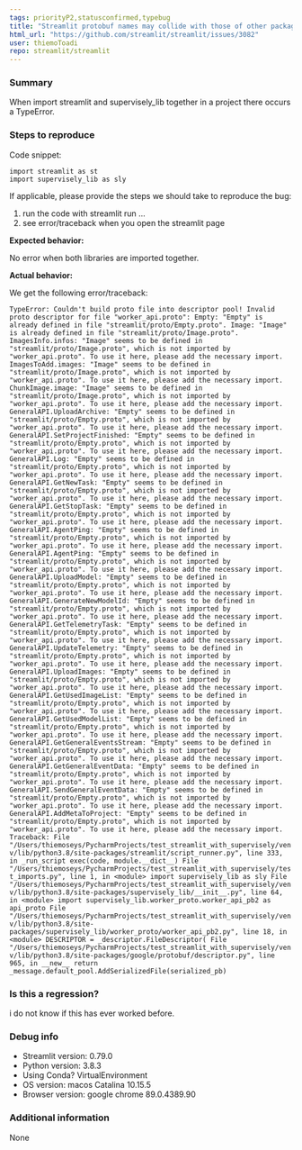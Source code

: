 ```yaml
---
tags: priorityP2,statusconfirmed,typebug
title: "Streamlit protobuf names may collide with those of other packages"
html_url: "https://github.com/streamlit/streamlit/issues/3082"
user: thiemoToadi
repo: streamlit/streamlit
---
```


### Summary

When import streamlit and supervisely_lib together in a project there occurs a TypeError.

### Steps to reproduce

Code snippet:

```
import streamlit as st
import supervisely_lib as sly
```

If applicable, please provide the steps we should take to reproduce the bug:

1. run the code with streamlit run ...
2. see error/traceback when you open the streamlit page


**Expected behavior:**

No error when both libraries are imported together.

**Actual behavior:**

We get the following error/traceback:

`TypeError: Couldn't build proto file into descriptor pool! Invalid proto descriptor for file "worker_api.proto": Empty: "Empty" is already defined in file "streamlit/proto/Empty.proto". Image: "Image" is already defined in file "streamlit/proto/Image.proto". ImagesInfo.infos: "Image" seems to be defined in "streamlit/proto/Image.proto", which is not imported by "worker_api.proto". To use it here, please add the necessary import. ImagesToAdd.images: "Image" seems to be defined in "streamlit/proto/Image.proto", which is not imported by "worker_api.proto". To use it here, please add the necessary import. ChunkImage.image: "Image" seems to be defined in "streamlit/proto/Image.proto", which is not imported by "worker_api.proto". To use it here, please add the necessary import. GeneralAPI.UploadArchive: "Empty" seems to be defined in "streamlit/proto/Empty.proto", which is not imported by "worker_api.proto". To use it here, please add the necessary import. GeneralAPI.SetProjectFinished: "Empty" seems to be defined in "streamlit/proto/Empty.proto", which is not imported by "worker_api.proto". To use it here, please add the necessary import. GeneralAPI.Log: "Empty" seems to be defined in "streamlit/proto/Empty.proto", which is not imported by "worker_api.proto". To use it here, please add the necessary import. GeneralAPI.GetNewTask: "Empty" seems to be defined in "streamlit/proto/Empty.proto", which is not imported by "worker_api.proto". To use it here, please add the necessary import. GeneralAPI.GetStopTask: "Empty" seems to be defined in "streamlit/proto/Empty.proto", which is not imported by "worker_api.proto". To use it here, please add the necessary import. GeneralAPI.AgentPing: "Empty" seems to be defined in "streamlit/proto/Empty.proto", which is not imported by "worker_api.proto". To use it here, please add the necessary import. GeneralAPI.AgentPing: "Empty" seems to be defined in "streamlit/proto/Empty.proto", which is not imported by "worker_api.proto". To use it here, please add the necessary import. GeneralAPI.UploadModel: "Empty" seems to be defined in "streamlit/proto/Empty.proto", which is not imported by "worker_api.proto". To use it here, please add the necessary import. GeneralAPI.GenerateNewModelId: "Empty" seems to be defined in "streamlit/proto/Empty.proto", which is not imported by "worker_api.proto". To use it here, please add the necessary import. GeneralAPI.GetTelemetryTask: "Empty" seems to be defined in "streamlit/proto/Empty.proto", which is not imported by "worker_api.proto". To use it here, please add the necessary import. GeneralAPI.UpdateTelemetry: "Empty" seems to be defined in "streamlit/proto/Empty.proto", which is not imported by "worker_api.proto". To use it here, please add the necessary import. GeneralAPI.UploadImages: "Empty" seems to be defined in "streamlit/proto/Empty.proto", which is not imported by "worker_api.proto". To use it here, please add the necessary import. GeneralAPI.GetUsedImageList: "Empty" seems to be defined in "streamlit/proto/Empty.proto", which is not imported by "worker_api.proto". To use it here, please add the necessary import. GeneralAPI.GetUsedModelList: "Empty" seems to be defined in "streamlit/proto/Empty.proto", which is not imported by "worker_api.proto". To use it here, please add the necessary import. GeneralAPI.GetGeneralEventsStream: "Empty" seems to be defined in "streamlit/proto/Empty.proto", which is not imported by "worker_api.proto". To use it here, please add the necessary import. GeneralAPI.GetGeneralEventData: "Empty" seems to be defined in "streamlit/proto/Empty.proto", which is not imported by "worker_api.proto". To use it here, please add the necessary import. GeneralAPI.SendGeneralEventData: "Empty" seems to be defined in "streamlit/proto/Empty.proto", which is not imported by "worker_api.proto". To use it here, please add the necessary import. GeneralAPI.AddMetaToProject: "Empty" seems to be defined in "streamlit/proto/Empty.proto", which is not imported by "worker_api.proto". To use it here, please add the necessary import.
Traceback:
File "/Users/thiemoseys/PycharmProjects/test_streamlit_with_supervisely/venv/lib/python3.8/site-packages/streamlit/script_runner.py", line 333, in _run_script
    exec(code, module.__dict__)
File "/Users/thiemoseys/PycharmProjects/test_streamlit_with_supervisely/test_imports.py", line 1, in <module>
    import supervisely_lib as sly
File "/Users/thiemoseys/PycharmProjects/test_streamlit_with_supervisely/venv/lib/python3.8/site-packages/supervisely_lib/__init__.py", line 64, in <module>
    import supervisely_lib.worker_proto.worker_api_pb2 as api_proto
File "/Users/thiemoseys/PycharmProjects/test_streamlit_with_supervisely/venv/lib/python3.8/site-packages/supervisely_lib/worker_proto/worker_api_pb2.py", line 18, in <module>
    DESCRIPTOR = _descriptor.FileDescriptor(
File "/Users/thiemoseys/PycharmProjects/test_streamlit_with_supervisely/venv/lib/python3.8/site-packages/google/protobuf/descriptor.py", line 965, in __new__
    return _message.default_pool.AddSerializedFile(serialized_pb)`

### Is this a regression?
i do not know if this has ever worked before.

### Debug info

- Streamlit version: 0.79.0
- Python version: 3.8.3
- Using Conda? VirtualEnvironment 
- OS version: macos Catalina 10.15.5
- Browser version: google chrome 89.0.4389.90 

### Additional information
None